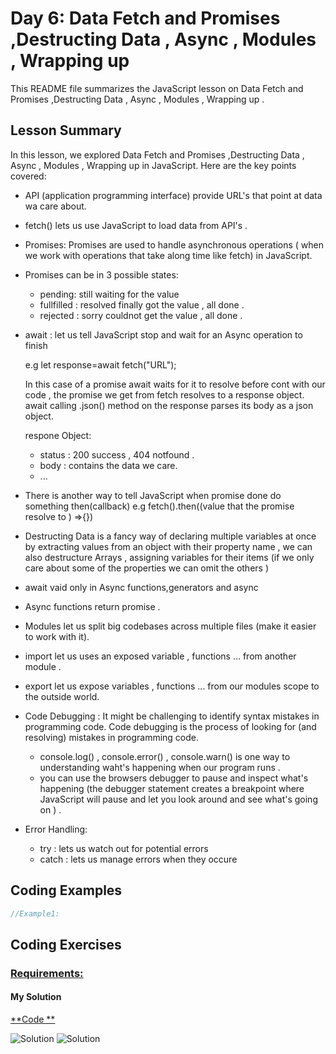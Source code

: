 
# Day 6: Data Fetch and Promises ,Destructing Data , Async , Modules , Wrapping up  

This README file summarizes the JavaScript lesson on Data Fetch and Promises ,Destructing Data , Async , Modules , Wrapping up   . 

## Lesson Summary

In this lesson, we explored Data Fetch and Promises ,Destructing Data , Async , Modules , Wrapping up in JavaScript. Here are the key points covered:
- API (application programming interface) provide URL's that point at data wa care about.
- fetch() lets us use JavaScript to load data from API's .
- Promises: Promises are used to handle asynchronous operations ( when we work with operations that take along time like fetch) in JavaScript.
- Promises can be in 3 possible states:
   - pending: still waiting for the value
   - fullfilled : resolved finally got the value , all done .
   - rejected : sorry couldnot get the value , all done .
- await : let us tell JavaScript stop and wait for an Async operation to finish
  
  e.g let response=await fetch("URL");
  
   In this case of a promise await waits for it to resolve before cont with our code , the promise we get from fetch resolves to a response object.
    await calling .json() method on the response parses its body as a json object. 

  respone Object:
    -  status :  200 success , 404 notfound .
    - body : contains the data we care.
    - ...
- There is another way to tell JavaScript when promise done do something then(callback)  e.g  fetch().then((value that the promise resolve to ) =>{})
- Destructing Data is a fancy way of declaring multiple variables at once by extracting values from an object with their property name  , we can also destructure Arrays , assigning variables for their items
  (if we only care about some of the properties we can omit the others )
- await vaid only in Async functions,generators and async
- Async functions return promise .
- Modules let us split big codebases across multiple files (make it easier to work with it).
- import let us uses an exposed variable , functions ... from another module .
- export let us expose variables , functions  ... from our modules scope to the outside world.
- Code Debugging : It might be challenging to identify syntax mistakes in programming code.
Code debugging is the process of looking for (and resolving) mistakes in programming code.
   - console.log() , console.error() , console.warn() is one way to understanding waht's happening  when our program runs .
   - you can use the browsers debugger to pause and inspect what's happening (the debugger statement creates a  breakpoint where JavaScript will pause and let you look around and see what's going on ) .
- Error Handling:
    - try : lets us watch out for potential errors
    - catch : lets us manage errors when they occure 

   
## Coding Examples

```javascript
//Example1:

```


## Coding Exercises

### [Requirements:](https://github.com/orjwan-alrajaby/gsg-QA-Nablus-training-2023/blob/main/learning-sprint-1/week1%20-%20javascript-from-first-steps-to-professional/day%206/task.md)

#### My Solution
[**Code **](https://github.com/IsraaMShtayeh/Mastering-JavaScript-in-20-Days/tree/main/Task6)

![Solution](https://github.com/IsraaMShtayeh/Mastering-JavaScript-in-20-Days/blob/main/Images/Task6_IMG1.PNG)
![Solution](https://github.com/IsraaMShtayeh/Mastering-JavaScript-in-20-Days/blob/main/Images/Task6_IMG2.PNG)

